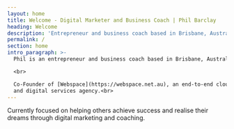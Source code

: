 ```yaml
---
layout: home
title: Welcome - Digital Marketer and Business Coach | Phil Barclay
heading: Welcome
description: 'Entrepreneur and business coach based in Brisbane, Australia.'
permalink: /
section: home
intro_paragraph: >-
  Phil is an entrepreneur and business coach based in Brisbane, Australia.<br>

  <br>

  Co-Founder of [Webspace](https://webspace.net.au), an end-to-end cloud, web
  and digital services agency.<br>
---
```

Currently focused on helping others achieve success and realise their dreams through digital marketing and coaching.
